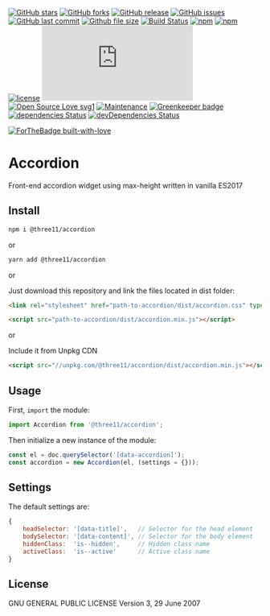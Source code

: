 [![GitHub stars](https://img.shields.io/github/stars/three11/accordion.svg?style=social&label=Stars)](https://github.com/three11/accordion)
[![GitHub forks](https://img.shields.io/github/forks/three11/accordion.svg?style=social&label=Fork)](https://github.com/three11/accordion/network#fork-destination-box)
[![GitHub release](https://img.shields.io/github/release/three11/accordion.svg)](https://github.com/three11/accordion/releases/latest)
[![GitHub issues](https://img.shields.io/github/issues/three11/accordion.svg)](https://github.com/three11/accordion/issues)
[![GitHub last commit](https://img.shields.io/github/last-commit/three11/accordion.svg)](https://github.com/three11/accordion/commits/master)
[![Github file size](https://img.shields.io/github/size/three11/accordion/dist/accordion.min.js.svg)](https://github.com/three11/accordion/)
[![Build Status](https://travis-ci.org/three11/accordion.svg?branch=master)](https://travis-ci.org/three11/accordion)
[![npm](https://img.shields.io/npm/dt/@three11/accordion.svg)](https://www.npmjs.com/package/@three11/accordion)
[![npm](https://img.shields.io/npm/v/@three11/accordion.svg)](https://www.npmjs.com/package/@three11/accordion)
[![license](https://img.shields.io/github/license/three11/accordion.svg)](https://github.com/three11/accordion)
[![Analytics](https://ga-beacon.appspot.com/UA-83446952-1/github.com/three11/accordion/README.md)](https://github.com/three11/accordion/)
[![Open Source Love svg1](https://badges.frapsoft.com/os/v1/open-source.svg?v=103)](https://github.com/three11/accordion/)
[![Maintenance](https://img.shields.io/badge/Maintained%3F-yes-green.svg)](https://github.com/three11/accordion/graphs/commit-activity)
[![Greenkeeper badge](https://badges.greenkeeper.io/three11/accordion.svg)](https://greenkeeper.io/)
[![dependencies Status](https://david-dm.org/three11/accordion/status.svg)](https://david-dm.org/three11/accordion)
[![devDependencies Status](https://david-dm.org/three11/accordion/dev-status.svg)](https://david-dm.org/three11/accordion?type=dev)

[![ForTheBadge built-with-love](https://ForTheBadge.com/images/badges/built-with-love.svg)](https://github.com/three11/)

# Accordion

Front-end accordion widget using max-height written in vanilla ES2017

## Install

```sh
npm i @three11/accordion
```

or

```sh
yarn add @three11/accordion
```

or

Just download this repository and link the files located in dist folder:

```html
<link rel="stylesheet" href="path-to-accordion/dist/accordion.css" type="text/css" />

<script src="path-to-accordion/dist/accordion.min.js"></script>
```

or

Include it from Unpkg CDN

```html
<script src="//unpkg.com/@three11/accordion/dist/accordion.min.js"></script>
```

## Usage

First, `import` the module:

```javascript
import Accordion from '@three11/accordion';
```

Then initialize a new instance of the module:

```javascript
const el = doc.querySelector('[data-accordion]');
const accordion = new Accordion(el, (settings = {}));
```

## Settings

The default settings are:

```javascript
{
	headSelector: '[data-title]',   // Selector for the head element
	bodySelector: '[data-content]', // Selector for the body element
	hiddenClass:  'is--hidden',     // Hidden class name
	activeClass:  'is--active'      // Active class name
}
```

## License

GNU GENERAL PUBLIC LICENSE
Version 3, 29 June 2007
